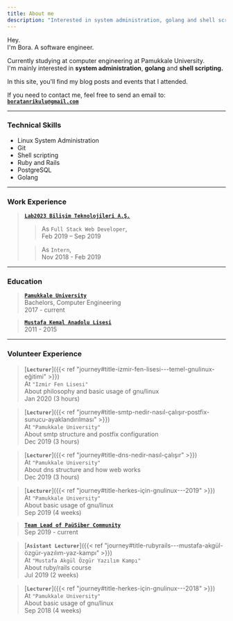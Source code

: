```yaml
---
title: About me
description: "Interested in system administration, golang and shell scripting."
---
```


Hey.  
I'm Bora. A software engineer.  

Currently studying at computer engineering at Pamukkale University.  
I'm mainly interested in **system administration**, **golang** and **shell scripting.**  

In this site, you'll find my blog posts and events that I attended.  

If you need to contact me, feel free to send an email to: [**`boratanrikulu@gmail.com`**](mailto:boratanrikulu@gmail.com)

<!-- > "Dinlenmemek üzere yola çıkanlar asla yorulmazlar." -->

---

### Technical Skills

- Linux System Administration
- Git
- Shell scripting
- Ruby and Rails
- PostgreSQL
- Golang

---

### Work Experience

> [**`Lab2023 Bilişim Teknolojileri A.Ş.`**](https://lab2023.com/)  
  >> As `Full Stack Web Developer`,  
    Feb 2019 – Sep 2019  
>
  >> As `Intern`,   
    Nov 2018 - Feb 2019  

---

### Education

> [**`Pamukkale University`**](http://www.pau.edu.tr/)  
> Bachelors, Computer Engineering  
  2017 - current

> [**`Mustafa Kemal Anadolu Lisesi`**](http://mkal35.meb.k12.tr/)  
> 2011 - 2015

---

### Volunteer Experience

> [**`Lecturer`**]({{< ref "journey#title-izmir-fen-lisesi---temel-gnulinux-eğitimi" >}})  
> At `"Izmir Fen Lisesi"`  
  About philosophy and basic usage of gnu/linux  
  Jan 2020 (3 hours)  

> [**`Lecturer`**]({{< ref "journey#title-smtp-nedir-nasıl-çalışır-postfix-sunucu-ayaklandırılması" >}})  
> At `"Pamukkale University"`  
  About smtp structure and postfix configuration  
  Dec 2019 (3 hours)  

> [**`Lecturer`**]({{< ref "journey#title-dns-nedir-nasıl-çalışır" >}})  
> At `"Pamukkale University"`  
  About dns structure and how web works  
  Dec 2019 (3 hours)  

> [**`Lecturer`**]({{< ref "journey#title-herkes-için-gnulinux---2019" >}})  
> At `"Pamukkale University" `  
  About basic usage of gnu/linux  
  Sep 2019 (4 weeks)  

> [**`Team Lead of PaüSiber Community`**](https://pausiber.xyz)  
  Sep 2019 - current  

> [**`Asistant Lecturer`**]({{< ref "journey#title-rubyrails---mustafa-akgül-özgür-yazılım-yaz-kampı" >}})  
> At `"Mustafa Akgül Özgür Yazılım Kampı"`  
  About ruby/rails course   
  Jul 2019 (2 weeks)  

> [**`Lecturer`**]({{< ref "journey#title-herkes-için-gnulinux---2018" >}})  
> At `"Pamukkale University"`  
  About basic usage of gnu/linux  
  Sep 2018 (4 weeks)  
